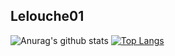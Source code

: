 
## Lelouche01

![Anurag's github stats](https://github-readme-stats.vercel.app/api?username=Lelouche01&show_icons=true&theme=dark)
[![Top Langs](https://github-readme-stats.vercel.app/api/top-langs/?username=Lelouche01&layout=demo&theme=dark)](https://github.com/anuraghazra/github-readme-stats)
